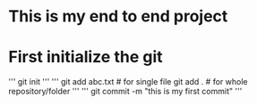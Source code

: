  # This is my end to end project

 # First initialize the git
 '''
 git init
 '''
 '''
 git add abc.txt  # for single file
 git add .  # for whole repository/folder
 '''
 '''
 git commit -m "this is my first commit"
 '''